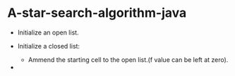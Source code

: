 # A-star-search-algorithm-java


- Initialize an open list.

- Initialize a closed list:
    - Ammend the starting cell to the open list.(f value can be left at zero).

- 
